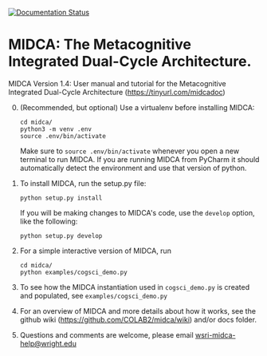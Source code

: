 [![Documentation Status](https://readthedocs.org/projects/midca/badge/?version=latest)](https://midca.readthedocs.io/en/latest/?badge=latest)
# MIDCA: The Metacognitive Integrated Dual-Cycle Architecture.

MIDCA Version 1.4: User manual and tutorial for the Metacognitive Integrated Dual-Cycle Architecture (https://tinyurl.com/midcadoc)

0. (Recommended, but optional) Use a virtualenv before installing MIDCA:

   ```
   cd midca/
   python3 -m venv .env
   source .env/bin/activate
   ```

   Make sure to `source .env/bin/activate` whenever you open a new terminal to run MIDCA. If you are running MIDCA from PyCharm it should automatically detect the environment and use that version of python.


1. To install MIDCA, run the setup.py file: 

    ```
    python setup.py install
    ```
    
    If you will be making changes to MIDCA's code, use the `develop` option, like the following:

     ```
    python setup.py develop
    ```

3. For a simple interactive version of MIDCA, run

    ```
    cd midca/
    python examples/cogsci_demo.py
    ```

4. To see how the MIDCA instantiation used in `cogsci_demo.py` is created and populated, see `examples/cogsci_demo.py`

5. For an overview of MIDCA and more details about how it works, see the github wiki
   (https://github.com/COLAB2/midca/wiki) and/or docs folder.

6. Questions and comments are welcome, please email wsri-midca-help@wright.edu
